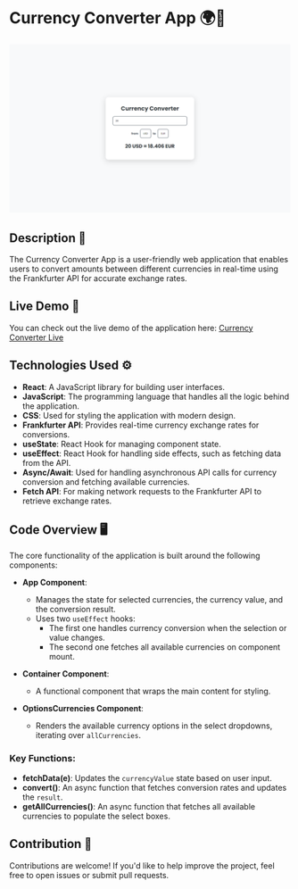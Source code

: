 # Currency Converter App 🌍💱

![Currency Converter Preview](./public/preview.png)

## Description 📜

The Currency Converter App is a user-friendly web application that enables users to convert amounts between different currencies in real-time using the Frankfurter API for accurate exchange rates.

## Live Demo 🚀

You can check out the live demo of the application here: [Currency Converter Live](https://currency-convertor-react-mo3bassias-projects.vercel.app)

## Technologies Used ⚙️

- **React**: A JavaScript library for building user interfaces.
- **JavaScript**: The programming language that handles all the logic behind the application.
- **CSS**: Used for styling the application with modern design.
- **Frankfurter API**: Provides real-time currency exchange rates for conversions.
- **useState**: React Hook for managing component state.
- **useEffect**: React Hook for handling side effects, such as fetching data from the API.
- **Async/Await**: Used for handling asynchronous API calls for currency conversion and fetching available currencies.
- **Fetch API**: For making network requests to the Frankfurter API to retrieve exchange rates.

## Code Overview 🖥️

The core functionality of the application is built around the following components:

- **App Component**:

  - Manages the state for selected currencies, the currency value, and the conversion result.
  - Uses two `useEffect` hooks:
    - The first one handles currency conversion when the selection or value changes.
    - The second one fetches all available currencies on component mount.

- **Container Component**:

  - A functional component that wraps the main content for styling.

- **OptionsCurrencies Component**:
  - Renders the available currency options in the select dropdowns, iterating over `allCurrencies`.

### Key Functions:

- **fetchData(e)**: Updates the `currencyValue` state based on user input.
- **convert()**: An async function that fetches conversion rates and updates the `result`.
- **getAllCurrencies()**: An async function that fetches all available currencies to populate the select boxes.

## Contribution 🤝

Contributions are welcome! If you'd like to help improve the project, feel free to open issues or submit pull requests.
